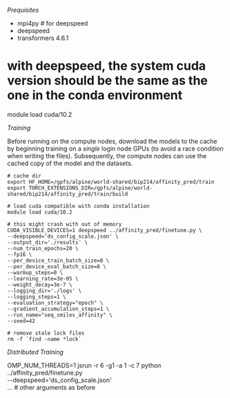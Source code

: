 *Prequisites*

- mpi4py # for deepspeed
- deepspeed
- transformers 4.6.1

# with deepspeed, the system cuda version should be the same as the one in the conda environment
module load cuda/10.2

*Training*

Before running on the compute nodes, download the models to the cache by
beginning training on a *single* login node GPUs (to avoid a race condition when
writing the files). Subsequently, the compute nodes can use the cached copy of the model
and the datasets.

```
# cache dir
export HF_HOME=/gpfs/alpine/world-shared/bip214/affinity_pred/train
export TORCH_EXTENSIONS_DIR=/gpfs/alpine/world-shared/bip214/affinity_pred/train/build

# load cuda compatible with conda installation
module load cuda/10.2

# this might crash with out of memory
CUDA_VISIBLE_DEVICES=1 deepspeed ../affinity_pred/finetune.py \
--deepspeed='ds_config_scale.json' \
--output_dir='./results' \
--num_train_epochs=20 \
--fp16 \
--per_device_train_batch_size=8 \
--per_device_eval_batch_size=8 \
--warmup_steps=0 \
--learning_rate=3e-05 \
--weight_decay=3e-7 \
--logging_dir='./logs' \
--logging_steps=1 \
--evaluation_strategy="epoch" \
--gradient_accumulation_steps=1 \
--run_name="seq_smiles_affinity" \
--seed=42

# remove stale lock files
rm -f `find -name *lock`
```

*Distributed Training*

OMP_NUM_THREADS=1 jsrun -r 6 -g1 -a 1 -c 7 python ../affinity_pred/finetune.py \
    --deepspeed='ds_config_scale.json' \
    ... # other arguments as before
